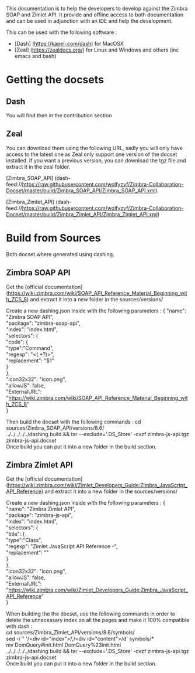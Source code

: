 This documentation is to help the developers to develop against the Zimbra SOAP and Zimlet API.
It provide and offline access to both documentation and can be used in adjunction with an IDE and help the development.

This can be used with the following software :
- [Dash] (https://kapeli.com/dash) for MacOSX
- [Zeal] (https://zealdocs.org/) for Linux and Windows
and others (inc emacs and bash)

# Getting the docsets

## Dash
You will find then in the contribution section

## Zeal
You can download them using the following URL, sadly you will only have access to the latest one as Zeal only support one version of the docset installed.
If you want a previous version, you can download the tgz file and extract it in the zeal folder.

[Zimbra_SOAP_API] (dash-feed://https://raw.githubusercontent.com/wolfyzvf/Zimbra-Collaboration-Docset/master/build/Zimbra_SOAP_API/Zimbra_SOAP_API.xml)

[Zimbra_Zimlet_API] (dash-feed://https://raw.githubusercontent.com/wolfyzvf/Zimbra-Collaboration-Docset/master/build/Zimbra_Zimlet_API/Zimbra_Zimlet_API.xml)

# Build from Sources

Both docset where generated using dashing.

## Zimbra SOAP API
Get the [official documentation] (https://wiki.zimbra.com/wiki/SOAP_API_Reference_Material_Beginning_with_ZCS_8) and extract it into a new folder in the sources/versions/

Create a new dashing.json inside with the following parameters :
{
    "name": "Zimbra SOAP API",  
    "package": "zimbra-soap-api",  
    "index": "index.html",  
    "selectors": {  
        "code": {  
          "type":"Command",  
          "regexp": "<(.*?)>",  
          "replacement": "$1"  
        }  
    },  
    "icon32x32": "icon.png",  
    "allowJS": false,  
    "ExternalURL": "https://wiki.zimbra.com/wiki/SOAP_API_Reference_Material_Beginning_with_ZCS_8"  
}  

Then build the docset with the following commands :
  cd sources/Zimbra_SOAP_API/versions/8.6/  
  ../../../../../dashing build && tar --exclude='.DS_Store' -cvzf zimbra-js-api.tgz zimbra-js-api.docset  
Once build you can put it into a new folder in the build section.  


## Zimbra Zimlet API
Get the [official documentation] (https://wiki.zimbra.com/wiki/Zimlet_Developers_Guide:Zimbra_JavaScript_API_Reference) and extract it into a new folder in the sources/versions/

Create a new dashing.json inside with the following parameters :
{  
    "name": "Zimbra Zimlet API",  
    "package": "zimbra-js-api",  
    "index": "index.html",  
    "selectors": {  
        "title": {  
          "type":"Class",  
          "regexp": "Zimlet JavaScript API Reference -",  
          "replacement": ""  
        }  
    },  
    "icon32x32": "icon.png",  
    "allowJS": false,  
    "ExternalURL": "https://wiki.zimbra.com/wiki/Zimlet_Developers_Guide:Zimbra_JavaScript_API_Reference"  
}  

When building the the docset, use the following commands in order to delete the unnecessary index on all the pages and make it 100% compatible with dash :  
  cd sources/Zimbra_Zimlet_API/versions/8.6/symbols/  
  sed -i '' '/\<div id="index"\>/,/\<div id="content"\>/d' symbols/*  
  mv DomQuery#init.html DomQuery%23init.html  
  ../../../../../dashing build && tar --exclude='.DS_Store' -cvzf zimbra-js-api.tgz zimbra-js-api.docset  
Once build you can put it into a new folder in the build section.
